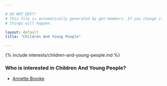 ```yaml
---

# DO NOT EDIT!
# This file is automatically generated by get-members. If you change it, bad
# things will happen.

layout: default
title: "Children And Young People"

---
```


{% include interests/children-and-young-people.md %}

### Who is interested in Children And Young People?


* [Annette Brooke](members/annette-brooke.html)
